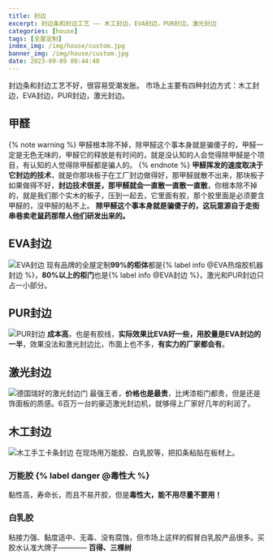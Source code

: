 ```yaml
---
title: 封边
excerpt: 封边条和封边工艺 —— 木工封边，EVA封边，PUR封边，激光封边
categories: [house]
tags: [全屋定制]
index_img: /img/house/custom.jpg
banner_img: /img/house/custom.jpg
date: 2023-09-09 00:44:40
---
```


<font class=danger-text>封边条和封边工艺不好，很容易受潮发胀。</font>
市场上主要有四种封边方式：木工封边，EVA封边，PUR封边，激光封边。

## 甲醛
{% note warning %}
甲醛根本除不掉，除甲醛这个事本身就是骗傻子的，甲醛一定是无色无味的，甲醛它的释放是有时间的，就是没认知的人会觉得除甲醛是个项目，有认知的人觉得除甲醛都是骗人的。
{% endnote %}
<b class=success-text>甲醛挥发的速度取决于它封边的技术</b>，就是你那块板子在工厂封边做得好，那甲醛就散不出来，那块板子如果做得不好，<b class=warning-text>封边技术很差，那甲醛就会一直散一直散一直散</b>，你根本除不掉的，就是我们那个实木的板子，压到一起去，它里面有胶，那个胶里面是必须要含甲醛的，没甲醛的粘不上。
<b class=danger-text>除甲醛这个事本身就是骗傻子的，这玩意源自于走街串巷卖老鼠药那帮人他们研发出来的。</b>

## EVA封边
![EVA封边](/img/house/banding/EVA.jpg)
现有品牌的全屋定制<b class=info-text>99%的柜体</b>都是{% label info @EVA热熔胶机器封边 %}，<b class=info-text>80%以上的柜门</b>也是{% label info @EVA封边 %}，<font class=warning-text>激光和PUR封边只占一小部分</font>。

## PUR封边
![PUR封边](/img/house/banding/PUR.jpg)
<b class=danger-text>成本高</b>，也是有胶线，<b class=warning-text>实际效果比EVA好一些，用胶量是EVA封边的一半</b>，效果没法和激光封边比，市面上也不多，<b class=info-text>有实力的厂家都会有</b>。

## 激光封边
![德国瑞好的激光封边门](/img/house/banding/JG.jpg)
最强王者，<b class=warning-text>价格也是最贵</b>，比烤漆柜门都贵，但是还是饰面板的质感。<font class=info-text>6百万一台的豪迈激光封边机，就够得上厂家好几年的利润了。</font>

## 木工封边
![木工手工卡条封边](/img/house/banding/MG.jpg)
在现场用万能胶、白乳胶等，把扣条粘贴在板材上。

### 万能胶 {% label danger @毒性大 %}
<font class=info-text>黏性高，寿命长，而且不易开胶</font>，但是<b class=danger-text>毒性大，能不用尽量不要用！</b>

### 白乳胶
粘接力强、黏度适中、无毒、没有腐蚀，但市场上这样的假冒白乳胶产品很多。买胶水认准大牌子———— <b class=success-text>百得、三棵树</b>